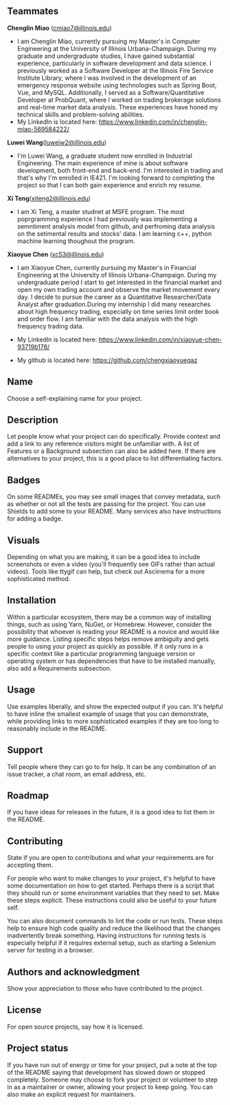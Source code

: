 ## Teammates

**Chenglin Miao** (cmiao7@illinois.edu)

- I am Chenglin Miao, currently pursuing my Master's in Computer Engineering at the University of Illinois Urbana-Champaign. During my graduate and undergraduate studies, I have gained substantial experience, particularly in software development and data science. I previously worked as a Software Developer at the Illinois Fire Service Institute Library, where I was involved in the development of an emergency response website using technologies such as Spring Boot, Vue, and MySQL. Additionally, I served as a Software/Quantitative Developer at ProbQuant, where I worked on trading brokerage solutions and real-time market data analysis. These experiences have honed my technical skills and problem-solving abilities.
- My LinkedIn is located here: https://www.linkedin.com/in/chenglin-miao-569584222/

**Luwei Wang**(luweiw2@illinois.edu)

- I'm Luwei Wang, a graduate student now enrolled in Industrial Engineering. The main experience of mine is about software development, both front-end and back-end. I'm interested in trading and that's why I'm enrolled in IE421. I'm looking forward to completing the project so that I can both gain experience and enrich my resume.

**Xi Teng**(xiteng2@illinois.edu)

- I am Xi Teng, a master studnet at MSFE program. The most poprgramming experience I had previously was implementing a semntiment analysis model from github, and perfroming data analysis on the setimental results and stocks' data. I am learning c++, python machine learning thoughout the program.

**Xiaoyue Chen** (xc53@illinois.edu)
- I am Xiaoyue Chen, currently pursuing my Master's in Financial Engineering at the University of Illinois Urbana-Champaign. During my undergraduate period I start to get interested in the financial market and open my own trading account and observe the market movement every day. I decide to pursue the career as a Quantitative Researcher/Data Analyst after graduation.During my internship I did many researches about high frequency trading, especially on time series limit order book and order flow. I am familiar with the data analysis with the high frequency trading data. 

- My LinkedIn is located here: https://www.linkedin.com/in/xiaoyue-chen-93719b178/
- My github is located here: https://github.com/chengxiaoyueqaz



## Name
Choose a self-explaining name for your project.

## Description
Let people know what your project can do specifically. Provide context and add a link to any reference visitors might be unfamiliar with. A list of Features or a Background subsection can also be added here. If there are alternatives to your project, this is a good place to list differentiating factors.

## Badges
On some READMEs, you may see small images that convey metadata, such as whether or not all the tests are passing for the project. You can use Shields to add some to your README. Many services also have instructions for adding a badge.

## Visuals
Depending on what you are making, it can be a good idea to include screenshots or even a video (you'll frequently see GIFs rather than actual videos). Tools like ttygif can help, but check out Asciinema for a more sophisticated method.

## Installation
Within a particular ecosystem, there may be a common way of installing things, such as using Yarn, NuGet, or Homebrew. However, consider the possibility that whoever is reading your README is a novice and would like more guidance. Listing specific steps helps remove ambiguity and gets people to using your project as quickly as possible. If it only runs in a specific context like a particular programming language version or operating system or has dependencies that have to be installed manually, also add a Requirements subsection.

## Usage
Use examples liberally, and show the expected output if you can. It's helpful to have inline the smallest example of usage that you can demonstrate, while providing links to more sophisticated examples if they are too long to reasonably include in the README.

## Support
Tell people where they can go to for help. It can be any combination of an issue tracker, a chat room, an email address, etc.

## Roadmap
If you have ideas for releases in the future, it is a good idea to list them in the README.

## Contributing
State if you are open to contributions and what your requirements are for accepting them.

For people who want to make changes to your project, it's helpful to have some documentation on how to get started. Perhaps there is a script that they should run or some environment variables that they need to set. Make these steps explicit. These instructions could also be useful to your future self.

You can also document commands to lint the code or run tests. These steps help to ensure high code quality and reduce the likelihood that the changes inadvertently break something. Having instructions for running tests is especially helpful if it requires external setup, such as starting a Selenium server for testing in a browser.

## Authors and acknowledgment
Show your appreciation to those who have contributed to the project.

## License
For open source projects, say how it is licensed.

## Project status
If you have run out of energy or time for your project, put a note at the top of the README saying that development has slowed down or stopped completely. Someone may choose to fork your project or volunteer to step in as a maintainer or owner, allowing your project to keep going. You can also make an explicit request for maintainers.
